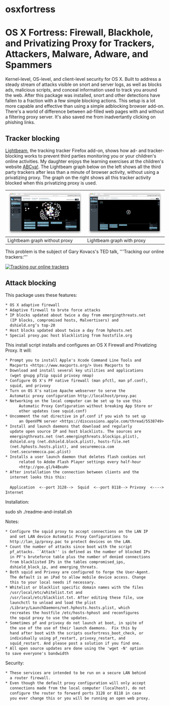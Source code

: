 osxfortress
===========

# OS X Fortress: Firewall, Blackhole, and Privatizing Proxy for Trackers, Attackers, Malware, Adware, and Spammers

Kernel-level, OS-level, and client-level security for OS X. Built to address a steady stream of attacks visible on snort and server logs, as well as blocks ads, malicious scripts, and conceal information used to track you around the web. After this package was installed, snort and other detections have fallen to a fraction with a few simple blocking actions.  This setup is a lot more capable and effective than using a simple adblocking browser add-on. There's a world of difference between ad-filled web pages with and without a filtering proxy server. It's also saved me from inadvertantly clicking on phishing links.

## Tracker blocking

[Lightbeam](https://www.mozilla.org/en-US/lightbeam/), the tracking tracker Firefox add-on, shows how ad- and tracker-blocking works to prevent third parties monitoring you or your children's online activities. My daughter enjoys the learning exercises at the children's website [ABCya!](http://www.abcya.com). The Lightbeam graph below on the left shows all the third party trackers after less than a minute of browser activity, without using a privatizing proxy. The graph on the right shows all this tracker activity blocked when this privatizing proxy is used.


![Lightbeam graph without proxy](Lightbeam_noproxy.png)| ![Lightbeam graph without proxy](Lightbeam_proxy.png)
------------ | -------------
Lightbeam graph without proxy | Lightbeam graph with proxy

This problem is the subject of Gary Kovacs's TED talk, '''Tracking our online trackers:'''

[![Tracking our online trackers](https://www.wired.com/images_blogs/business/2012/02/6792752454_99d91d2a92_z.jpg)](https://www.youtube.com/watch?v=f_f5wNw-2c0 "Tracking our online trackers")


## Attack blocking



This package uses these features:

	* OS X adaptive firewall
	* Adaptive firewall to brute force attacks
	* IP blocks updated about twice a day from emergingthreats.net
	  (IP blocks, compromised hosts, Malvertisers) and
	  dshield.org’s top-20
	* Host blocks updated about twice a day from hphosts.net
	* Special proxy.pac host blacklisting from hostsfile.org

This install script installs and configures an OS X Firewall and Privatizing
Proxy. It will:

	* Prompt you to install Apple's Xcode Command Line Tools and
	  Macports <https://www.macports.org/> Uses Macports to
	* Download and install several key utilities and applications
	  (wget gnupg p7zip squid privoxy nmap)
	* Configure OS X's PF native firewall (man pfctl, man pf.conf),
	  squid, and privoxy
	* Turn on OS X's native Apache webserver to serve the
	  Automatic proxy configuration http://localhost/proxy.pac
	* Networking on the local computer can be set up to use this
          Automatic Proxy Configuration without breaking App Store or
          other updates (see squid.conf)
	* Uncomment the nat directive in pf.conf if you wish to set up
          an OpenVPN server <https://discussions.apple.com/thread/5538749>
	* Install and launch daemons that download and regularly
	  update open source IP and host blacklists. The sources are
	  emergingthreats.net (net.emergingthreats.blockips.plist),
	  dshield.org (net.dshield.block.plist), hosts-file.net
	  (net.hphosts.hosts.plist), and securemecca.com
	  (net.securemecca.pac.plist)
	* Installs a user launch daemon that deletes flash cookies not
          related to Adobe Flash Player settings every half-hour
          <http://goo.gl/k4BxuH>
	* After installation the connection between clients and the
	  internet looks this this:

	  Application  <--port 3128-->  Squid  <--port 8118--> Privoxy  <----> Internet

Installation:

sudo sh ./readme-and-install.sh

Notes:

	* Configure the squid proxy to accept connections on the LAN IP
	  and set LAN device Automatic Proxy Configurations to
	  http://lan_ip/proxy.pac to protect devices on the LAN.
	* Count the number of attacks since boot with the script
	  pf_attacks. ``Attack'' is defined as the number of blocked IPs
	  in PF's bruteforce table plus the number of denied connections
	  from blacklisted IPs in the tables compromised_ips,
	  dshield_block_ip, and emerging_threats.
	* Both squid and Privoxy are configured to forge the User-Agent.
	  The default is an iPad to allow mobile device access. Change
	  this to your local needs if necessary.
	* Whitelist or blacklist specific domain names with the files
	  /usr/local/etc/whitelist.txt and
	  /usr/local/etc/blacklist.txt. After editing these file, use
	  launchctl to unload and load the plist
	  /Library/LaunchDaemons/net.hphosts.hosts.plist, which
	  recreates the hostfile /etc/hosts-hphost and reconfigures
	  the squid proxy to use the updates.
	* Sometimes pf and privoxy do not launch at boot, in spite of
	  the use of the use of their launch daemons.  Fix this by
	  hand after boot with the scripts osxfortress_boot_check, or
	  individually using pf_restart, privoxy_restart, and
	  squid_restart. And please post a solution if you find one.
	* All open source updates are done using the 'wget -N' option
    to save everyone's bandwidth

Security:

	* These services are intended to be run on a secure LAN behind
	  a router firewall.
	* Even though the default proxy configuration will only accept
	  connections made from the local computer (localhost), do not
	  configure the router to forward ports 3128 or 8118 in case
	  you ever change this or you will be running an open web proxy.
